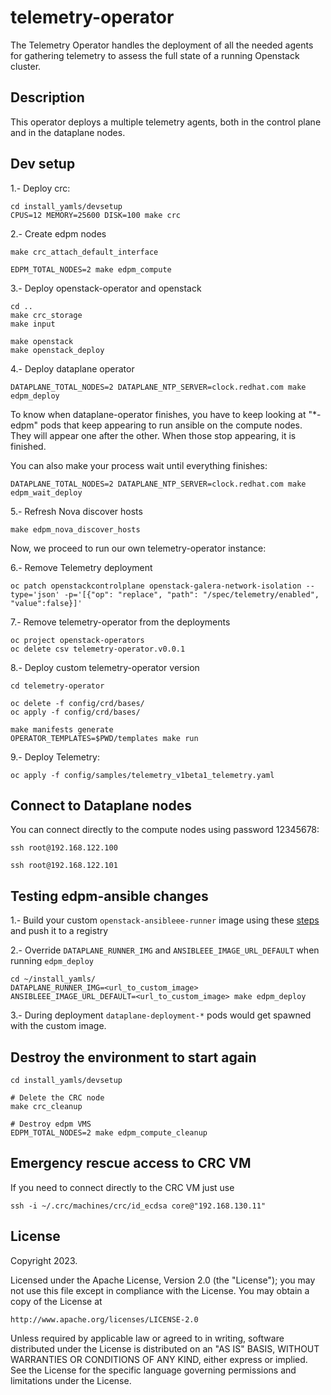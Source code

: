 # telemetry-operator
The Telemetry Operator handles the deployment of all the needed agents for gathering telemetry to assess the full state of a running Openstack cluster.

## Description
This operator deploys a multiple telemetry agents, both in the control plane and in the dataplane nodes.

## Dev setup
1.- Deploy crc:
```
cd install_yamls/devsetup
CPUS=12 MEMORY=25600 DISK=100 make crc
```

2.- Create edpm nodes
```
make crc_attach_default_interface

EDPM_TOTAL_NODES=2 make edpm_compute
```

3.- Deploy openstack-operator and openstack
```
cd ..
make crc_storage
make input

make openstack
make openstack_deploy
```

4.- Deploy dataplane operator
```
DATAPLANE_TOTAL_NODES=2 DATAPLANE_NTP_SERVER=clock.redhat.com make edpm_deploy
```
To know when dataplane-operator finishes, you have to keep looking at "*-edpm" pods that keep appearing to run ansible on the compute nodes. They will appear one after the other. When those stop appearing, it is finished.

You can also make your process wait until everything finishes:
```
DATAPLANE_TOTAL_NODES=2 DATAPLANE_NTP_SERVER=clock.redhat.com make edpm_wait_deploy
```

5.- Refresh Nova discover hosts
```
make edpm_nova_discover_hosts
```

Now, we proceed to run our own telemetry-operator instance:

6.- Remove Telemetry deployment
```
oc patch openstackcontrolplane openstack-galera-network-isolation --type='json' -p='[{"op": "replace", "path": "/spec/telemetry/enabled", "value":false}]'
```

7.- Remove telemetry-operator from the deployments
```
oc project openstack-operators
oc delete csv telemetry-operator.v0.0.1
```

8.- Deploy custom telemetry-operator version
```
cd telemetry-operator

oc delete -f config/crd/bases/
oc apply -f config/crd/bases/

make manifests generate
OPERATOR_TEMPLATES=$PWD/templates make run
```

9.- Deploy Telemetry:
```
oc apply -f config/samples/telemetry_v1beta1_telemetry.yaml
```

## Connect to Dataplane nodes
You can connect directly to the compute nodes using password 12345678:
```
ssh root@192.168.122.100

ssh root@192.168.122.101
```

## Testing edpm-ansible changes

1.- Build your custom `openstack-ansibleee-runner` image using these [steps](https://github.com/openstack-k8s-operators/edpm-ansible/tree/main#build-and-push-the-openstack-ansibleee-runner-container-image) and push it to a registry

2.- Override `DATAPLANE_RUNNER_IMG` and `ANSIBLEEE_IMAGE_URL_DEFAULT` when running `edpm_deploy`
```
cd ~/install_yamls/
DATAPLANE_RUNNER_IMG=<url_to_custom_image> ANSIBLEEE_IMAGE_URL_DEFAULT=<url_to_custom_image> make edpm_deploy
```

3.- During deployment `dataplane-deployment-*` pods would get spawned with the custom image.

## Destroy the environment to start again
```
cd install_yamls/devsetup

# Delete the CRC node
make crc_cleanup

# Destroy edpm VMS
EDPM_TOTAL_NODES=2 make edpm_compute_cleanup
```

## Emergency rescue access to CRC VM
If you need to connect directly to the CRC VM just use
```
ssh -i ~/.crc/machines/crc/id_ecdsa core@"192.168.130.11"
```

## License

Copyright 2023.

Licensed under the Apache License, Version 2.0 (the "License");
you may not use this file except in compliance with the License.
You may obtain a copy of the License at

    http://www.apache.org/licenses/LICENSE-2.0

Unless required by applicable law or agreed to in writing, software
distributed under the License is distributed on an "AS IS" BASIS,
WITHOUT WARRANTIES OR CONDITIONS OF ANY KIND, either express or implied.
See the License for the specific language governing permissions and
limitations under the License.
